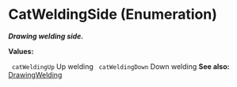 # CatWeldingSide (Enumeration)

**_Drawing welding side._**

**Values:**

` catWeldingUp`      Up welding
` catWeldingDown`      Down welding
**See also:**      [DrawingWelding](../DraftingInterfaces/interface_DrawingWelding_41792.md)
